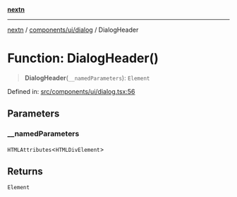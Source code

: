 [**nextn**](../../../../README.md)

***

[nextn](../../../../modules.md) / [components/ui/dialog](../README.md) / DialogHeader

# Function: DialogHeader()

> **DialogHeader**(`__namedParameters`): `Element`

Defined in: [src/components/ui/dialog.tsx:56](https://github.com/Dicommunitas/ThreeJS_Terminal_3D/blob/c2331e405b00973e4f5e87258cdaf1d7c733b058/src/components/ui/dialog.tsx#L56)

## Parameters

### \_\_namedParameters

`HTMLAttributes`\<`HTMLDivElement`\>

## Returns

`Element`
